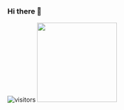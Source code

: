 ### Hi there 👋
![visitors](https://visitor-baadge.glitch.me/badge?page_id=page_id)
<img height="180em" src="https://github-readme-stats.vercel.app/api?username=sebastianbreguel&show_icons=true&hide_border=true&&count_private=true&include_all_commits=true" />
<!--
**sebastianbreguel/sebastianbreguel** is a ✨ _special_ ✨ repository because its `README.md` (this file) appears on your GitHub profile.

Here are some ideas to get you started:

- 🔭 I’m currently working on ...
- 🌱 I’m currently learning ...
- 👯 I’m looking to collaborate on ...
- 🤔 I’m looking for help with ...
- 💬 Ask me about ...
- 📫 How to reach me: ...
- 😄 Pronouns: ...
- ⚡ Fun fact: ...
-->
